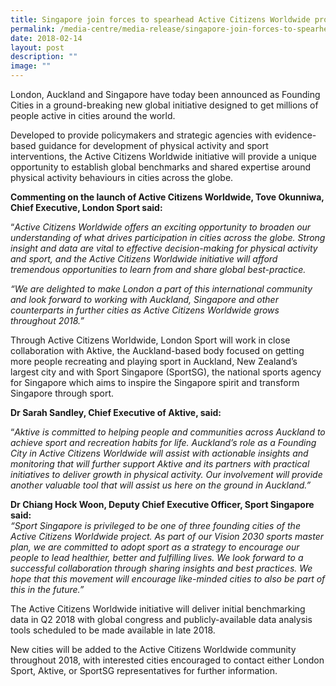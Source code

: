 ```yaml
---
title: Singapore join forces to spearhead Active Citizens Worldwide project
permalink: /media-centre/media-release/singapore-join-forces-to-spearhead-active-citizens-worldwide-project/
date: 2018-02-14
layout: post
description: ""
image: ""
---
```


London, Auckland and Singapore have today been announced as Founding Cities in a ground-breaking new global initiative designed to get millions of people active in cities around the world.

Developed to provide policymakers and strategic agencies with evidence-based guidance for development of physical activity and sport interventions, the Active Citizens Worldwide initiative will provide a unique opportunity to establish global benchmarks and shared expertise around physical activity behaviours in cities across the globe.

**Commenting on the launch of Active Citizens Worldwide, Tove Okunniwa, Chief Executive, London Sport said:**

“_Active Citizens Worldwide offers an exciting opportunity to broaden our understanding of what drives participation in cities across the globe. Strong insight and data are vital to effective decision-making for physical activity and sport, and the Active Citizens Worldwide initiative will afford tremendous opportunities to learn from and share global best-practice._

_“We are delighted to make London a part of this international community and look forward to working with Auckland, Singapore and other counterparts in further cities as Active Citizens Worldwide grows throughout 2018.”_

Through Active Citizens Worldwide, London Sport will work in close collaboration with Aktive, the Auckland-based body focused on getting more people recreating and playing sport in Auckland, New Zealand’s largest city and with Sport Singapore (SportSG), the national sports agency for Singapore which aims to inspire the Singapore spirit and transform Singapore through sport.

**Dr Sarah Sandley, Chief Executive of Aktive, said:**

“_Aktive is committed to helping people and communities across Auckland to achieve sport and recreation habits for life. Auckland’s role as a Founding City in Active Citizens Worldwide will assist with actionable insights and monitoring that will further support Aktive and its partners with practical initiatives to deliver growth in physical activity. Our involvement will provide another valuable tool that will assist us here on the ground in Auckland.”_

**Dr Chiang Hock Woon, Deputy Chief Executive Officer, Sport Singapore said:**  
_“Sport Singapore is privileged to be one of three founding cities of the Active Citizens Worldwide project. As part of our Vision 2030 sports master plan, we are committed to adopt sport as a strategy to encourage our people to lead healthier, better and fulfilling lives. We look forward to a successful collaboration through sharing insights and best practices. We hope that this movement will encourage like-minded cities to also be part of this in the future.”_

The Active Citizens Worldwide initiative will deliver initial benchmarking data in Q2 2018 with global congress and publicly-available data analysis tools scheduled to be made available in late 2018.

New cities will be added to the Active Citizens Worldwide community throughout 2018, with interested cities encouraged to contact either London Sport, Aktive, or SportSG representatives for further information.
